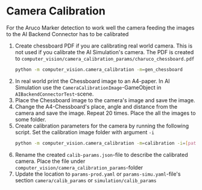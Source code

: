 # Camera Calibration
For the Aruco Marker detection to work well the camera feeding the images to the AI Backend Connector has to be calibrated

1. Create chessboard PDF if you are calibrating real world camera. This is not used if you calibrate the AI Simulation's camera. The PDF is created to `computer_vision/camera_calibration_params/charuco_chessboard.pdf`
    ```sh
    python -m computer_vision.camera_calibration -m=gen_chessboard
    ```
1. In real world print the Chessboard image to an A4-paper. In AI Simulation use the `CameraCalibrationImage`-GameObject in `AIBackendConnectorTest`-scene.
1. Place the Chessboard image to the camera's image and save the image.
1. Change the A4-Chessboard's place, angle and distance from the camera and save the image. Repeat 20 times. Place the all the images to some folder.
1. Create calibration parameters for the camera by running the following script. Set the calibration image folder with argument `-i`
    ```sh
    python -m computer_vision.camera_calibration -m=calibration -i=[path/to/calibration-images-without-brackets]
    ```
1. Rename the created `calib-params.json`-file to describe the calibrated camera. Place the file under `computer_vision/camera_calibration_params`-folder
1. Update the location to `params-prod.yaml` or `params-simu.yaml`-file's section `camera/calib_params` or `simulation/calib_params`
